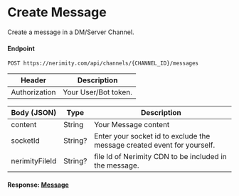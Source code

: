 # Create Message
Create a message in a DM/Server Channel.
#### Endpoint
```
POST https://nerimity.com/api/channels/{CHANNEL_ID}/messages
```

| Header        | Description                    |
| ------------- | ------------------------------ |
| Authorization | Your User/Bot token.           |


| Body (JSON)      | Type              | Description                                                             |
| ---------------- | ----------------- | ----------------------------------------------------------------------- |
| content          | String            | Your Message content                                                    |
| socketId         | String?           | Enter your socket id to exclude the message created event for yourself. |
| nerimityFileId   | String?            | file Id of Nerimity CDN to be included in the message.                  |




#### Response: [Message](/types/Message.md)
